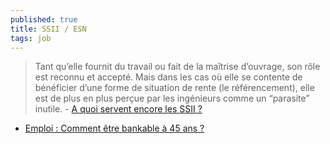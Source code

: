 ```yaml
---
published: true
title: SSII / ESN
tags: job
---
```

> Tant qu’elle fournit du travail ou fait de la maîtrise d’ouvrage, son rôle est reconnu et accepté. Mais dans les cas où elle se contente de bénéficier d’une forme de situation de rente (le référencement), elle est de plus en plus perçue par les ingénieurs comme un “parasite” inutile. - [A quoi servent encore les SSII ?](https://medium.com/@Vitolae/a-quoi-servent-encore-les-ssii-7514b25bf7f4)

- [Emploi : Comment être bankable à 45 ans ? ](http://rebondir.fr/actualites-emploi/marche-de-lemploi/emploi-des-seniors/emploi-comment-etre-bankable-a-45-ans-12082020?utm_source=cdi&utm_medium=newsletter&utm_campaign=260821reb)
